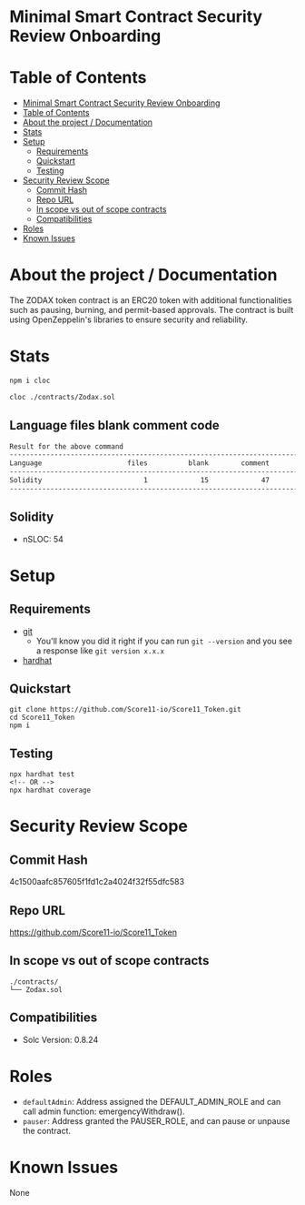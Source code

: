 # Minimal Smart Contract Security Review Onboarding

# Table of Contents

- [Minimal Smart Contract Security Review Onboarding](#minimal-smart-contract-security-review-onboarding)
- [Table of Contents](#table-of-contents)
- [About the project / Documentation](#about-the-project--documentation)
- [Stats](#stats)
- [Setup](#setup)
  - [Requirements](#requirements)
  - [Quickstart](#quickstart)
  - [Testing](#testing)
- [Security Review Scope](#security-review-scope)
  - [Commit Hash](#commit-hash)
  - [Repo URL](#repo-url)
  - [In scope vs out of scope contracts](#in-scope-vs-out-of-scope-contracts)
  - [Compatibilities](#compatibilities)
- [Roles](#roles)
- [Known Issues](#known-issues)

# About the project / Documentation

The ZODAX token contract is an ERC20 token with additional functionalities such as pausing, burning, and permit-based approvals. The contract is built using OpenZeppelin's libraries to ensure security and reliability.

# Stats

```sh
npm i cloc
```

```sh
cloc ./contracts/Zodax.sol
```

## Language files blank comment code

```sh
Result for the above command
-------------------------------------------------------------------------------
Language                     files          blank        comment           code
-------------------------------------------------------------------------------
Solidity                         1             15             47             54
-------------------------------------------------------------------------------
```

## Solidity

- nSLOC: 54

# Setup

## Requirements

- [git](https://git-scm.com/book/en/v2/Getting-Started-Installing-Git)
  - You'll know you did it right if you can run `git --version` and you see a response like `git version x.x.x`
- [hardhat](https://hardhat.org/)

## Quickstart

```
git clone https://github.com/Score11-io/Score11_Token.git
cd Score11_Token
npm i
```

## Testing

```
npx hardhat test
<!-- OR -->
npx hardhat coverage
```

# Security Review Scope

## Commit Hash

4c1500aafc857605f1fd1c2a4024f32f55dfc583

## Repo URL

https://github.com/Score11-io/Score11_Token

## In scope vs out of scope contracts

```
./contracts/
└── Zodax.sol
```

## Compatibilities

- Solc Version: 0.8.24

# Roles

- `defaultAdmin`: Address assigned the DEFAULT_ADMIN_ROLE and can call admin function: emergencyWithdraw().
- `pauser`: Address granted the PAUSER_ROLE, and can pause or unpause the contract.

# Known Issues

None
